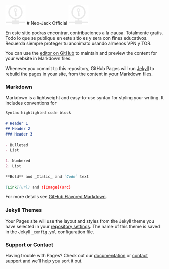 ![alt text](https://github.com/neo-jack-official/neo-jack-official.github.io/blob/master/img/icono.png) # Neo-Jack Official ![alt text](https://github.com/neo-jack-official/neo-jack-official.github.io/blob/master/img/icono.png)

En este sitio podras encontrar, contribuciones a la causa.
Totalmente gratis.
Todo lo que se publique en este sitio es y sera con fines educativos.
Recuerda siempre proteger tu anonimato usando almenos VPN y TOR.

You can use the [editor on GitHub](https://github.com/neo-jack-official/neo-jack-official.github.io/edit/master/index.md) to maintain and preview the content for your website in Markdown files.

Whenever you commit to this repository, GitHub Pages will run [Jekyll](https://jekyllrb.com/) to rebuild the pages in your site, from the content in your Markdown files.

### Markdown

Markdown is a lightweight and easy-to-use syntax for styling your writing. It includes conventions for

```markdown
Syntax highlighted code block

# Header 1
## Header 2
### Header 3

- Bulleted
- List

1. Numbered
2. List

**Bold** and _Italic_ and `Code` text

[Link](url) and ![Image](src)
```

For more details see [GitHub Flavored Markdown](https://guides.github.com/features/mastering-markdown/).

### Jekyll Themes

Your Pages site will use the layout and styles from the Jekyll theme you have selected in your [repository settings](https://github.com/neo-jack-official/neo-jack-official.github.io/settings). The name of this theme is saved in the Jekyll `_config.yml` configuration file.

### Support or Contact

Having trouble with Pages? Check out our [documentation](https://help.github.com/categories/github-pages-basics/) or [contact support](https://github.com/contact) and we’ll help you sort it out.
